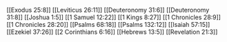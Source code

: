 [[Exodus 25:8]]
[[Leviticus 26:11]]
[[Deuteronomy 31:6]]
[[Deuteronomy 31:8]]
[[Joshua 1:5]]
[[1 Samuel 12:22]]
[[1 Kings 8:27]]
[[1 Chronicles 28:9]]
[[1 Chronicles 28:20]]
[[Psalms 68:18]]
[[Psalms 132:12]]
[[Isaiah 57:15]]
[[Ezekiel 37:26]]
[[2 Corinthians 6:16]]
[[Hebrews 13:5]]
[[Revelation 21:3]]
